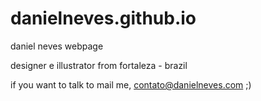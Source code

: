 # danielneves.github.io
daniel neves webpage

designer e illustrator from fortaleza - brazil

if you want to talk to mail me, contato@danielneves.com
;)
